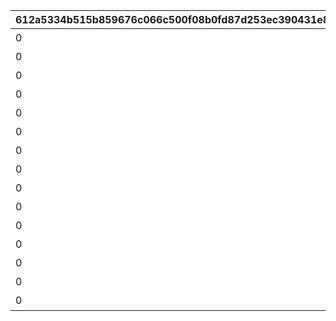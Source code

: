 |612a5334b515b859676c066c500f08b0fd87d253ec390431e8ba5094a54e83dc|b1ea36b5f4e2b42027716075f0f77274b0028d55dec499305bc6c1c8332137c4|227353f491c86e1a472e1bac6515cf3205cc609e98d569a916ac2a1b1774887a|cdaf8f55b54e672b2ae01f58fe7d6681c9cf2684ba53a017c15c93b5a2652590|0210a56dfd82a21476c90a41df04aae76e2fcb14d65f1de8a0057ddb4b4bd674|a6aceb0cd681f7e771378c81add0bf12e50939c31529c1c3bcd541f5bc8fc511|8be5b6d058ad31a12355ccfe4a7f1f3d4d936e41bd57e2c14bdde08f702638de|23e9a022d0dcb380759071f3bcb69bfe2ab59e2c11f3f001833a7fce1e872364|d3a457958016fe634dac6de0eb4eef1799b723dde8c9864b97183622904166f4|60255df29cee674dd0520cca3156f75755dafc815beb56b8f97ff4bf1a38c886|888e00ddc76a2f96cf4616b8cebc4b6dd51276bd56ce03fa4b5fc9006a3483b8|baf88e8b1d181088d2d585f6c785970b8426f821cb0c6f86f7b321569e188a1b|5edb552e072d005cfd30faf46a8666a20b6b193e42de583659f625ade17f388f|c207120fc96052cee747d53676ae542d3cd521b867a1b8b9adca67b61af71444|115c8628cddbe6b66124f92d800644849b9ebf8fd550be6a776428e907eb38d1|780b35a1cbe23b05daef5732612a58234db45b2bbc295c4d58ab9c7912530c36|99d10f541146fda2acff65c39c4c40a1761099814cc74e8a36c4afeca23238b0|8f1dabfa0f5b425551194a1bb5daed47fabb5c68aeccb52227b6e62132525a48|
| --- | --- | --- | --- | --- | --- | --- | --- | --- | --- | --- | --- | --- | --- | --- | --- | --- | --- |
|0|0|0|0|94002|スコアを累計で20000獲得しよう|0|12|0|0|20000|5000|1|0|0|0|0|0|
|0|0|0|0|94002|スコアを累計で40000獲得しよう|0|12|0|0|40000|10000|2|0|0|0|0|0|
|0|0|0|0|94002|スコアを累計で60000獲得しよう|0|12|0|0|60000|15000|3|0|0|0|0|0|
|0|0|0|0|94002|スコアを累計で80000獲得しよう|0|12|0|0|80000|20000|4|0|0|0|0|0|
|0|0|23001|2|91002|スコアを累計で100000獲得しよう|0|8|5|0|100000|50|5|0|0|0|0|0|
|0|0|0|0|94002|スコアを累計で120000獲得しよう|0|12|0|0|120000|25000|6|0|0|0|0|0|
|0|0|0|0|94002|スコアを累計で140000獲得しよう|0|12|0|0|140000|30000|7|0|0|0|0|0|
|0|0|0|0|94002|スコアを累計で160000獲得しよう|0|12|0|0|160000|35000|8|0|0|0|0|0|
|0|0|0|0|94002|スコアを累計で180000獲得しよう|0|12|0|0|180000|40000|9|0|0|0|0|0|
|0|0|23001|2|91002|スコアを累計で200000獲得しよう|0|8|5|0|200000|50|10|0|0|0|0|0|
|0|0|0|0|94002|スコアを累計で220000獲得しよう|0|12|0|0|220000|55000|11|0|0|0|0|0|
|0|0|0|0|94002|スコアを累計で240000獲得しよう|0|12|0|0|240000|35000|12|0|0|0|0|0|
|0|0|0|0|94002|スコアを累計で260000獲得しよう|0|12|0|0|260000|40000|13|0|0|0|0|0|
|0|0|0|0|94002|スコアを累計で280000獲得しよう|0|12|0|0|280000|45000|14|0|0|0|0|0|
|0|0|23001|2|91002|スコアを累計で300000獲得しよう|0|8|10|0|300000|150|15|0|0|0|0|0|